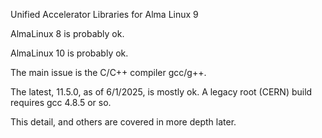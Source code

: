 Unified Accelerator Libraries for Alma Linux 9

AlmaLinux 8 is probably ok.

AlmaLinux 10 is probably ok.

The main issue is the C/C++ compiler gcc/g++.

The latest, 11.5.0, as of 6/1/2025, is mostly ok. A legacy root (CERN) build requires gcc 4.8.5 or so.

This detail, and others are covered in more depth later.

